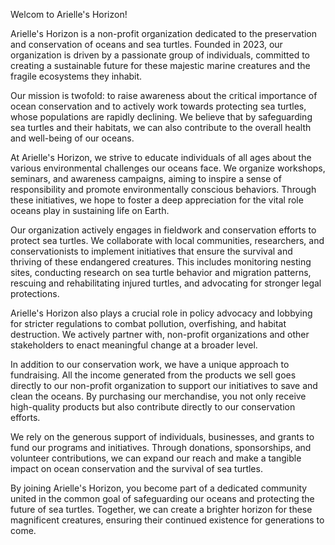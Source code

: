
Welcom to Arielle's Horizon!

Arielle's Horizon is a non-profit organization dedicated to the preservation and conservation of oceans and sea turtles.
Founded in 2023, our organization is driven by a passionate group of individuals,
committed to creating a sustainable future for these majestic marine creatures and the fragile ecosystems they inhabit.

Our mission is twofold: 
to raise awareness about the critical importance of ocean conservation and to actively work towards protecting sea turtles, whose populations are rapidly declining.
We believe that by safeguarding sea turtles and their habitats, we can also contribute to the overall health and well-being of our oceans.

At Arielle's Horizon, we strive to educate individuals of all ages about the various environmental challenges our oceans face.
We organize workshops, seminars, and awareness campaigns, aiming to inspire a sense of responsibility and promote environmentally conscious behaviors.
Through these initiatives, we hope to foster a deep appreciation for the vital role oceans play in sustaining life on Earth.

Our organization actively engages in fieldwork and conservation efforts to protect sea turtles.
We collaborate with local communities, researchers, and conservationists to implement initiatives that ensure the survival and thriving of these endangered creatures.
This includes monitoring nesting sites, conducting research on sea turtle behavior and migration patterns, rescuing and rehabilitating injured turtles,
and advocating for stronger legal protections.

Arielle's Horizon also plays a crucial role in policy advocacy and lobbying for stricter regulations to combat pollution, overfishing, and habitat destruction.
We actively partner with, non-profit organizations and other stakeholders to enact meaningful change at a broader level.

In addition to our conservation work, we have a unique approach to fundraising. All the income generated from the products we sell goes directly to our non-profit organization to support our initiatives to save and clean the oceans.
By purchasing our merchandise, you not only receive high-quality products but also contribute directly to our conservation efforts.

We rely on the generous support of individuals, businesses, and grants to fund our programs and initiatives.
Through donations, sponsorships, and volunteer contributions, we can expand our reach and make a tangible impact on ocean conservation and the survival of sea turtles.

By joining Arielle's Horizon, you become part of a dedicated community united in the common goal of safeguarding our oceans and protecting the future of sea turtles. Together, we can create a brighter horizon for these magnificent creatures, ensuring their continued existence for generations to come.
